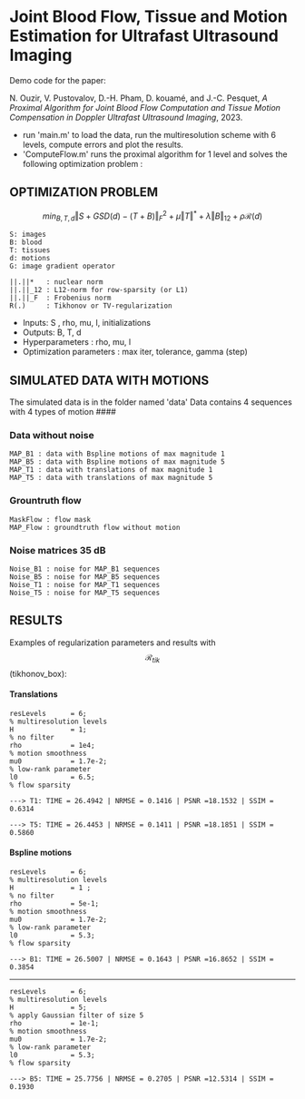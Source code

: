 # Joint Blood Flow, Tissue and Motion Estimation for Ultrafast Ultrasound Imaging 
Demo code for the paper: 

N. Ouzir, V. Pustovalov, D.-H. Pham, D. kouamé, and J.-C. Pesquet, *A Proximal Algorithm for Joint Blood Flow Computation and Tissue Motion Compensation in Doppler Ultrafast Ultrasound Imaging*, 2023.

- run 'main.m' to load the data, run the multiresolution scheme with 6 levels, compute errors and plot the results. 
- 'ComputeFlow.m' runs the proximal algorithm for 1 level and solves the following optimization problem :

## OPTIMIZATION PROBLEM 

  $$min_{B,T,d} \Vert S+ GS D(d) - (T+B)\Vert^2_F + \mu \Vert T \Vert^* + \lambda  \Vert B \Vert _{12} + \rho \mathcal{R}(d)$$
 
    S: images
    B: blood 
    T: tissues 
    d: motions
    G: image gradient operator

    ||.||*   : nuclear norm 
    ||.||_12 : L12-norm for row-sparsity (or L1)
    ||.||_F  : Frobenius norm
    R(.)     : Tikhonov or TV-regularization 

  - Inputs: S , rho, mu, l, initializations
  - Outputs: B, T, d 
  - Hyperparameters : rho, mu, l 
  - Optimization parameters : max iter, tolerance, gamma (step) 



## SIMULATED DATA WITH MOTIONS 
The simulated data is in the folder named  'data'
Data contains 4 sequences with 4 types of motion ####
  
### Data without noise
    MAP_B1 : data with Bspline motions of max magnitude 1
    MAP_B5 : data with Bspline motions of max magnitude 5
    MAP_T1 : data with translations of max magnitude 1
    MAP_T5 : data with translations of max magnitude 5 
### Grountruth flow
    MaskFlow : flow mask
    MAP_Flow : groundtruth flow without motion 
### Noise matrices 35 dB 
    Noise_B1 : noise for MAP_B1 sequences
    Noise_B5 : noise for MAP_B5 sequences
    Noise_T1 : noise for MAP_T1 sequences
    Noise_T5 : noise for MAP_T5 sequences



## RESULTS 
Examples of regularization parameters and results with $$\mathcal{R}_{tik}$$ (tikhonov_box): 
#### Translations 
    resLevels      = 6;                                                        % multiresolution levels
    H              = 1;                                                        % no filter
    rho            = 1e4;                                                      % motion smoothness 
    mu0            = 1.7e-2;                                                   % low-rank parameter
    l0             = 6.5;                                                      % flow sparsity

    ---> T1: TIME = 26.4942 | NRMSE = 0.1416 | PSNR =18.1532 | SSIM = 0.6314

    ---> T5: TIME = 26.4453 | NRMSE = 0.1411 | PSNR =18.1851 | SSIM = 0.5860

#### Bspline motions
    resLevels      = 6;                                                        % multiresolution levels
    H              = 1 ;                                                       % no filter
    rho            = 5e-1;                                                     % motion smoothness 
    mu0            = 1.7e-2;                                                   % low-rank parameter
    l0             = 5.3;                                                      % flow sparsity

    ---> B1: TIME = 26.5007 | NRMSE = 0.1643 | PSNR =16.8652 | SSIM = 0.3854
*****************************************************************
    resLevels      = 6;                                                        % multiresolution levels
    H              = 5;                                                        % apply Gaussian filter of size 5
    rho            = 1e-1;                                                     % motion smoothness 
    mu0            = 1.7e-2;                                                   % low-rank parameter
    l0             = 5.3;                                                      % flow sparsity
    
    ---> B5: TIME = 25.7756 | NRMSE = 0.2705 | PSNR =12.5314 | SSIM = 0.1930
  
